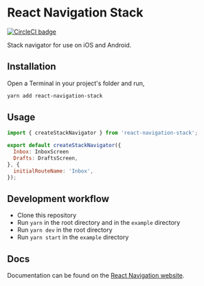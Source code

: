 # React Navigation Stack

[![CircleCI badge](https://circleci.com/gh/react-navigation/react-navigation-stack/tree/master.svg?style=shield)](https://circleci.com/gh/react-navigation/react-navigation-stack/tree/master)

Stack navigator for use on iOS and Android.

## Installation

Open a Terminal in your project's folder and run,

```sh
yarn add react-navigation-stack
```

## Usage

```js
import { createStackNavigator } from 'react-navigation-stack';

export default createStackNavigator({
  Inbox: InboxScreen
  Drafts: DraftsScreen,
}, {
  initialRouteName: 'Inbox',
});
```

## Development workflow

- Clone this repository
- Run `yarn` in the root directory and in the `example` directory
- Run `yarn dev` in the root directory
- Run `yarn start` in the `example` directory

## Docs

Documentation can be found on the [React Navigation website](https://reactnavigation.org/docs/en/stack-navigator.html).
